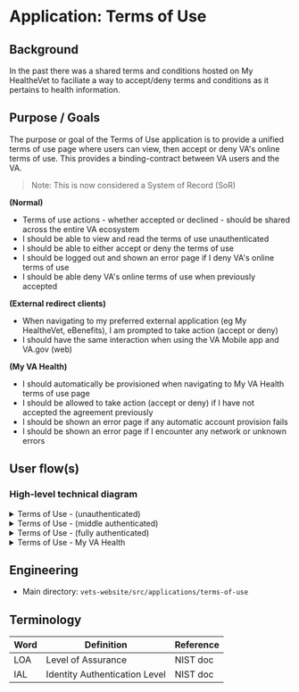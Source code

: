 # Application: Terms of Use

## Background

In the past there was a shared terms and conditions hosted on My HealtheVet to faciliate a way to accept/deny terms and conditions as it pertains to health information.


## Purpose / Goals

The purpose or goal of the Terms of Use application is to provide a unified terms of use page where users can view, then accept or deny VA's online terms of use. This provides a binding-contract between VA users and the VA. 

> Note: This is now considered a System of Record (SoR)

**(Normal)**
- Terms of use actions - whether accepted or declined - should be shared across the entire VA ecosystem
- I should be able to view and read the terms of use unauthenticated
- I should be able to either accept or deny the terms of use
- I should be logged out and shown an error page if I deny VA's online terms of use
- I should be able deny VA's online terms of use when previously accepted

**(External redirect clients)**
- When navigating to my preferred external application (eg My HealtheVet, eBenefits), I am prompted to take action (accept or deny)
- I should have the same interaction when using the VA Mobile app and VA.gov (web)

**(My VA Health)**
- I should automatically be provisioned when navigating to My VA Health terms of use page
- I should be allowed to take action (accept or deny) if I have not accepted the agreement previously
- I should be shown an error page if any automatic account provision fails
- I should be shown an error page if I encounter any network or unknown errors


## User flow(s)
   
### High-level technical diagram

<details><summary>Terms of Use - (unauthenticated)</summary>

```mermaid
---
title: Terms of use (unauthenticated)
---
flowchart TD
    A[Somewhere] -->|User| B(Terms of Use page)
    B --> C[View and read]
```
</details>

<details><summary>Terms of Use - (middle authenticated)</summary>

```mermaid
---
title: Terms of use (middle auth)
---
flowchart TD
    A[Vets API or IAM] -->|User| B(Terms of Use page)
    B -- Check query params and session storage --> C[Display terms of use content]
    C -- Accept --> E[Send response to API]
    C -- Decline --> E
    E -- Accept: Check redirect URL in session storage is valid --> F[Redirect user to URL]
    E -- Decline: Log user out and redirec to proper ToU error page --> G[Sign out and redirect]
```
</details>

<details><summary>Terms of Use - (fully authenticated)</summary>
   
```mermaid
---
title: Terms of use (fully auth)
---
flowchart TD
    A[Somewhere] -->|User| B(Terms of Use page)
    B --> C[Display terms of use content]
    C -- Accept --> E[Send response to API]
    C -- Decline --> E
    E -- Accept --> F[Redirect user to VA.gov URL]
    E -- Decline --> G[Sign out and redirect to ToU error page]
```
</details>

<details><summary>Terms of Use - My VA Health</summary>

```mermaid
---
title: Terms of Use - My VA Health
---
flowchart TD
    A[Somewhere] -->|User| B(My VA Health - Terms of Use page)
    B -- If ssoeTarget query parameter is valid --> C{Make request to update user provisioning}
    C -- Success: User provisioned --> D[Redirect to ssoeTarget URL]
    C -- Success or Failure: User not provisioned --> E[Redirect to ToU error page: Code 111]
    C -- Failure: Agreement not accepted --> F[Display the Terms of Use for user action]
    C -- Failure: Other errors, network errors, etc --> G[Redirect to ToU error page: Code 110]
    F -- Accept --> Z[Send response to API]
    F -- Decline --> Z
    Z -- Accept --> Y[Redirect user to ssoeTarget URL]
    Z -- Decline --> X[Sign out and redirect to ToU error page]
```
</details>

## Engineering

- Main directory: `vets-website/src/applications/terms-of-use`

## Terminology

| **Word**    | **Definition**                                                                                                                     | **Reference** |
| ----------- | ---------------------------------------------------------------------------------------------------------------------------------- | ------------- |
| LOA         | Level of Assurance                                                                                                                 | NIST doc      |
| IAL         | Identity Authentication Level                                                                                                      | NIST doc      |

